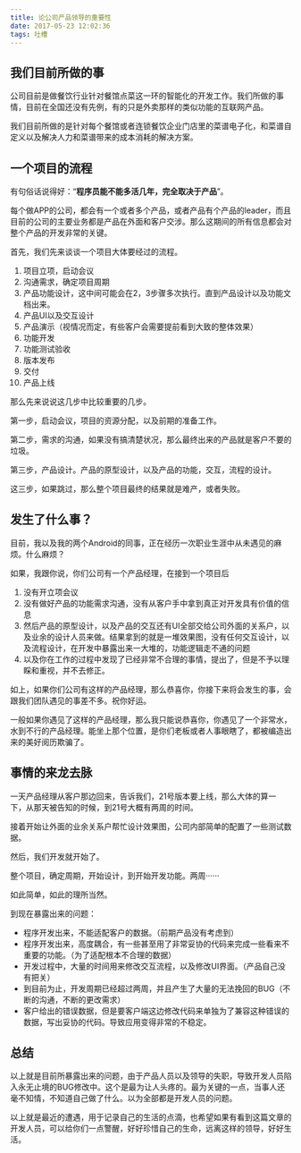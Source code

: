 ```yaml
---
title: 论公司产品领导的重要性
date: 2017-05-23 12:02:36
tags: 吐槽
---
```


## 我们目前所做的事

公司目前是做餐饮行业针对餐馆点菜这一环的智能化的开发工作。我们所做的事情，目前在全国还没有先例，有的只是外卖那样的类似功能的互联网产品。

我们目前所做的是针对每个餐馆或者连锁餐饮企业门店里的菜谱电子化，和菜谱自定义以及解决人力和菜谱带来的成本消耗的解决方案。

## 一个项目的流程
有句俗话说得好：“**程序员能不能多活几年，完全取决于产品**”。

每个做APP的公司，都会有一个或者多个产品，或者产品有个产品的leader，而且目前的公司的主要业务都是产品在外面和客户交涉。那么这期间的所有信息都会对整个产品的开发非常的关键。

首先，我们先来谈谈一个项目大体要经过的流程。

1. 项目立项，启动会议
2. 沟通需求，确定项目周期
3. 产品功能设计，这中间可能会在2，3步骤多次执行。直到产品设计以及功能文档出来。
4. 产品UI以及交互设计
5. 产品演示（视情况而定，有些客户会需要提前看到大致的整体效果）
6. 功能开发
7. 功能测试验收
8. 版本发布
9. 交付
10. 产品上线

那么先来说说这几步中比较重要的几步。

第一步，启动会议，项目的资源分配，以及前期的准备工作。

第二步，需求的沟通，如果没有搞清楚状况，那么最终出来的产品就是客户不要的垃圾。

第三步，产品设计。产品的原型设计，以及产品的功能，交互，流程的设计。

这三步，如果跳过，那么整个项目最终的结果就是难产，或者失败。

<!-- more -->

## 发生了什么事？

目前，我以及我的两个Android的同事，正在经历一次职业生涯中从未遇见的麻烦。什么麻烦？

如果，我跟你说，你们公司有一个产品经理，在接到一个项目后

1. 没有开立项会议
2. 没有做好产品的功能需求沟通，没有从客户手中拿到真正对开发具有价值的信息
3. 然后产品的原型设计，以及产品的交互还有UI全部交给公司外面的关系户，以及业余的设计人员来做。结果拿到的就是一堆效果图，没有任何交互设计，以及流程设计，在开发中暴露出来一大堆的，功能逻辑走不通的问题
4. 以及你在工作的过程中发现了已经非常不合理的事情，提出了，但是不予以理睬和重视，并不去修正。

如上，如果你们公司有这样的产品经理，那么恭喜你，你接下来将会发生的事，会跟我们团队遇见的事差不多。祝你好运。

一般如果你遇见了这样的产品经理，那么我只能说恭喜你，你遇见了一个非常水，水到不行的产品经理。能坐上那个位置，是你们老板或者人事眼瞎了，都被编造出来的美好阅历欺骗了。

## 事情的来龙去脉

一天产品经理从客户那边回来，告诉我们，21号版本要上线，那么大体的算一下，从那天被告知的时候，到21号大概有两周的时间。

接着开始让外面的业余关系户帮忙设计效果图，公司内部简单的配置了一些测试数据。

然后，我们开发就开始了。

整个项目，确定周期，开始设计，到开始开发功能。两周······

如此简单，如此的理所当然。

到现在暴露出来的问题：

* 程序开发出来，不能适配客户的数据。（前期产品没有考虑到）
* 程序开发出来，高度耦合，有一些甚至用了非常妥协的代码来完成一些看来不重要的功能。（为了适配根本不合理的数据）
* 开发过程中，大量的时间用来修改交互流程，以及修改UI界面。（产品自己没有把关）
* 到目前为止，开发周期已经超过两周，并且产生了大量的无法挽回的BUG（不断的沟通，不断的更改需求）
* 客户给出的错误数据，但是要客户端这边修改代码来单独为了兼容这种错误的数据，写出妥协的代码。导致应用变得非常的不稳定。


## 总结

以上就是目前所暴露出来的问题，由于产品人员以及领导的失职，导致开发人员陷入永无止境的BUG修改中。这个是最为让人头疼的。最为关键的一点，当事人还毫不知情，不知道自己做了什么。以为全部都是开发人员的问题。

以上就是最近的遭遇，用于记录自己的生活的点滴，也希望如果有看到这篇文章的开发人员，可以给你们一点警醒，好好珍惜自己的生命，远离这样的领导，好好生活。